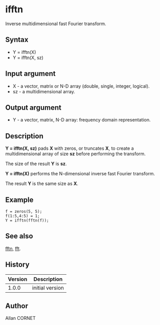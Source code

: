 

# ifftn

Inverse multidimensional fast Fourier transform.

## Syntax

- Y = ifftn(X)
- Y = ifftn(X, sz)

## Input argument

 - X - a vector, matrix or N-D array (double, single, integer, logical).
 - sz - a multidimensional array.

## Output argument

 - Y - a vector, matrix, N-D array: frequency domain representation.

## Description


  <p><b>Y = ifftn(X, sz)</b> pads <b>X</b> with zeros, or truncates <b>X</b>, to create a multidimensional array of size <b>sz</b> before performing the transform.</p>
  <p> The size of the result <b>Y</b> is <b>sz</b>.</p>
  <p><b>Y = ifftn(X)</b> performs the N-dimensional inverse fast Fourier transform.</p>
  <p>The result <b>Y</b> is the same size as <b>X</b>.</p>


## Example

```Nelson
f = zeros(5, 5);
f(1:5,4:5) = 1;
Y = ifftn(fftn(f));
```

## See also

[fftn](fftn.md), [fft](fft.md).
## History

|Version|Description|
|------|------|
|1.0.0|initial version|


## Author

Allan CORNET



